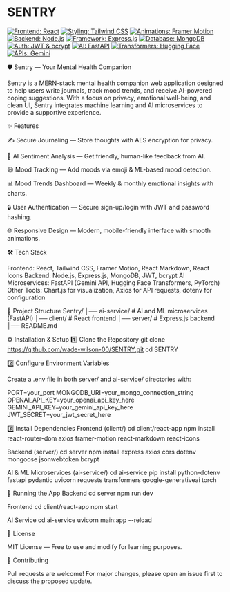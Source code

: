 
# SENTRY

[![Frontend: React](https://img.shields.io/badge/Frontend-React-blue)](https://reactjs.org)
[![Styling: Tailwind CSS](https://img.shields.io/badge/Styling-Tailwind%20CSS-teal)](https://tailwindcss.com)
[![Animations: Framer Motion](https://img.shields.io/badge/Animations-Framer%20Motion-lightgrey)](https://www.framer.com/motion/)
[![Backend: Node.js](https://img.shields.io/badge/Backend-Node.js-green)](https://nodejs.org)
[![Framework: Express.js](https://img.shields.io/badge/Framework-Express.js-lightgrey)](https://expressjs.com)
[![Database: MongoDB](https://img.shields.io/badge/Database-MongoDB-darkgreen)](https://www.mongodb.com)
[![Auth: JWT & bcrypt](https://img.shields.io/badge/Auth-JWT%20%26%20bcrypt-orange)](https://jwt.io)
[![AI: FastAPI](https://img.shields.io/badge/AI-FastAPI-blue)](https://fastapi.tiangolo.com)
[![Transformers: Hugging Face](https://img.shields.io/badge/Transformers-Hugging%20Face-purple)](https://huggingface.co/transformers)
[![APIs: Gemini](https://img.shields.io/badge/API-Gemini--)](https://developers.google.com/)

🛡️ Sentry — Your Mental Health Companion

Sentry is a MERN-stack mental health companion web application designed to help users write journals, track mood trends, and receive AI-powered coping suggestions.
With a focus on privacy, emotional well-being, and clean UI, Sentry integrates machine learning and AI microservices to provide a supportive experience.

✨ Features

✍ Secure Journaling — Store thoughts with AES encryption for privacy.

🤖 AI Sentiment Analysis — Get friendly, human-like feedback from AI.

😃 Mood Tracking — Add moods via emoji & ML-based mood detection.

📊 Mood Trends Dashboard — Weekly & monthly emotional insights with charts.

🔒 User Authentication — Secure sign-up/login with JWT and password hashing.

🌐 Responsive Design — Modern, mobile-friendly interface with smooth animations.

🛠 Tech Stack

Frontend: React, Tailwind CSS, Framer Motion, React Markdown, React Icons
Backend: Node.js, Express.js, MongoDB, JWT, bcrypt
AI Microservices: FastAPI (Gemini API, Hugging Face Transformers, PyTorch)
Other Tools: Chart.js for visualization, Axios for API requests, dotenv for configuration

📂 Project Structure
Sentry/
│── ai-service/      # AI and ML microservices (FastAPI)
│── client/          # React frontend
│── server/          # Express.js backend
│── README.md

⚙️ Installation & Setup
1️⃣ Clone the Repository
git clone https://github.com/wade-wilson-00/SENTRY.git
cd SENTRY

2️⃣ Configure Environment Variables

Create a .env file in both server/ and ai-service/ directories with:

PORT=your_port
MONGODB_URI=your_mongo_connection_string
OPENAI_API_KEY=your_openai_api_key_here
GEMINI_API_KEY=your_gemini_api_key_here
JWT_SECRET=your_jwt_secret_here

3️⃣ Install Dependencies
Frontend (client/)
cd client/react-app
npm install react-router-dom axios framer-motion react-markdown react-icons

Backend (server/)
cd server
npm install express axios cors dotenv mongoose jsonwebtoken bcrypt

AI & ML Microservices (ai-service/)
cd ai-service
pip install python-dotenv fastapi pydantic uvicorn requests transformers google-generativeai torch

🚀 Running the App
Backend
cd server
npm run dev

Frontend
cd client/react-app
npm start

AI Service
cd ai-service
uvicorn main:app --reload

📜 License

MIT License — Free to use and modify for learning purposes.

🤝 Contributing

Pull requests are welcome! For major changes, please open an issue first to discuss the proposed update.
